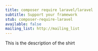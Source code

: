 ```yaml
---
title: composer require laravel/laravel
subtitle: Support your framework
stub: composer-require-laravel
available: false
mailing_list: http://mailing_list
---
```

This is the description of the shirt
